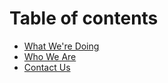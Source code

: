 # Table of contents

* [What We're Doing](README.md)
* [Who We Are](who-we-are.md)
* [Contact Us](contact-us.md)

